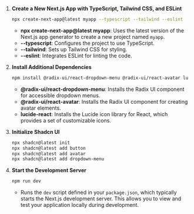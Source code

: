1. **Create a New Next.js App with TypeScript, Tailwind CSS, and ESLint**
   ```bash
   npx create-next-app@latest myapp --typescript --tailwind --eslint
   ```
   - **npx create-next-app@latest myapp**: Uses the latest version of the Next.js app generator to create a new project named `myapp`.
   - **--typescript**: Configures the project to use TypeScript.
   - **--tailwind**: Sets up Tailwind CSS for styling.
   - **--eslint**: Integrates ESLint for linting the code.

2. **Install Additional Dependencies**
   ```bash
   npm install @radix-ui/react-dropdown-menu @radix-ui/react-avatar lucide-react
   ```
   - **@radix-ui/react-dropdown-menu**: Installs the Radix UI component for accessible dropdown menus.
   - **@radix-ui/react-avatar**: Installs the Radix UI component for creating avatar elements.
   - **lucide-react**: Installs the Lucide icon library for React, which provides a set of customizable icons.

3. **Initialize Shadcn UI**
   ```bash
   npx shadcn@latest init
   npx shadcn@latest add button
   npx shadcn@latest add avatar
   npx shadcn@latest add dropdown-menu
   ```

7. **Start the Development Server**
   ```bash
   npm run dev
   ```
   - Runs the `dev` script defined in your `package.json`, which typically starts the Next.js development server. This allows you to view and test your application locally during development.
